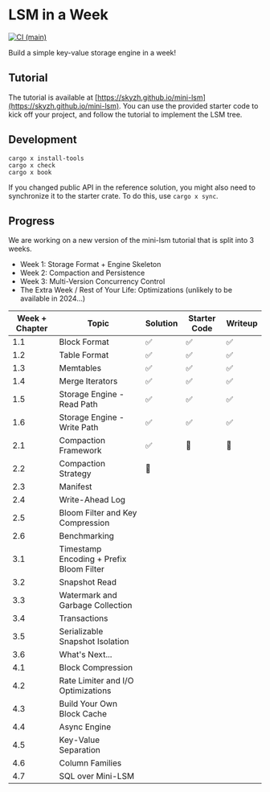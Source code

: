 # LSM in a Week

[![CI (main)](https://github.com/skyzh/mini-lsm/actions/workflows/main.yml/badge.svg)](https://github.com/skyzh/mini-lsm/actions/workflows/main.yml)

Build a simple key-value storage engine in a week!

## Tutorial

The tutorial is available at [https://skyzh.github.io/mini-lsm](https://skyzh.github.io/mini-lsm). You can use the provided starter
code to kick off your project, and follow the tutorial to implement the LSM tree.

## Development

```
cargo x install-tools
cargo x check
cargo x book
```

If you changed public API in the reference solution, you might also need to synchronize it to the starter crate.
To do this, use `cargo x sync`.

## Progress

We are working on a new version of the mini-lsm tutorial that is split into 3 weeks.

* Week 1: Storage Format + Engine Skeleton
* Week 2: Compaction and Persistence
* Week 3: Multi-Version Concurrency Control
* The Extra Week / Rest of Your Life: Optimizations  (unlikely to be available in 2024...)

| Week + Chapter | Topic                                    | Solution | Starter Code | Writeup |
| -------------- | ---------------------------------------- | -------- | ------------ | ------- |
| 1.1            | Block Format                             | ✅        | ✅            | ✅       |
| 1.2            | Table Format                             | ✅        | ✅            | ✅       |
| 1.3            | Memtables                                | ✅        | ✅            | ✅       |
| 1.4            | Merge Iterators                          | ✅        | ✅            | ✅       |
| 1.5            | Storage Engine - Read Path               | ✅        | ✅            | ✅       |
| 1.6            | Storage Engine - Write Path              | ✅        | ✅            | ✅       |
| 2.1            | Compaction Framework                     | ✅        | 🚧            | 🚧       |
| 2.2            | Compaction Strategy                      | 🚧        |              |         |
| 2.3            | Manifest                                 |          |              |         |
| 2.4            | Write-Ahead Log                          |          |              |         |
| 2.5            | Bloom Filter and Key Compression         |          |              |         |
| 2.6            | Benchmarking                             |          |              |         |
| 3.1            | Timestamp Encoding + Prefix Bloom Filter |          |              |         |
| 3.2            | Snapshot Read                            |          |              |         |
| 3.3            | Watermark and Garbage Collection         |          |              |         |
| 3.4            | Transactions                             |          |              |         |
| 3.5            | Serializable Snapshot Isolation          |          |              |         |
| 3.6            | What's Next...                           |          |              |         |
| 4.1            | Block Compression                        |          |              |         |
| 4.2            | Rate Limiter and I/O Optimizations       |          |              |         |
| 4.3            | Build Your Own Block Cache               |          |              |         |
| 4.4            | Async Engine                             |          |              |         |
| 4.5            | Key-Value Separation                     |          |              |         |
| 4.6            | Column Families                          |          |              |         |
| 4.7            | SQL over Mini-LSM                        |          |              |         |
